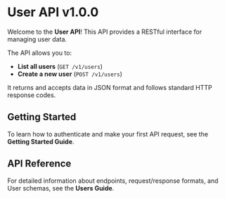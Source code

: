 # User API v1.0.0

Welcome to the **User API**! This API provides a RESTful interface for managing user data.

The API allows you to:
- **List all users** (`GET /v1/users`)
- **Create a new user** (`POST /v1/users`)

It returns and accepts data in JSON format and follows standard HTTP response codes.


## Getting Started

To learn how to authenticate and make your first API request, see the **Getting Started Guide**.

## API Reference

For detailed information about endpoints, request/response formats, and User schemas, see the **Users Guide**.

